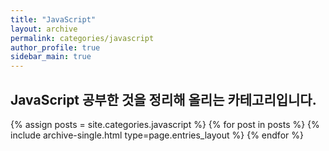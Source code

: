 ```yaml
---
title: "JavaScript"
layout: archive
permalink: categories/javascript
author_profile: true
sidebar_main: true
---
```


## JavaScript 공부한 것을 정리해 올리는 카테고리입니다.

{% assign posts = site.categories.javascript %}
{% for post in posts %} {% include archive-single.html type=page.entries_layout %} {% endfor %}
